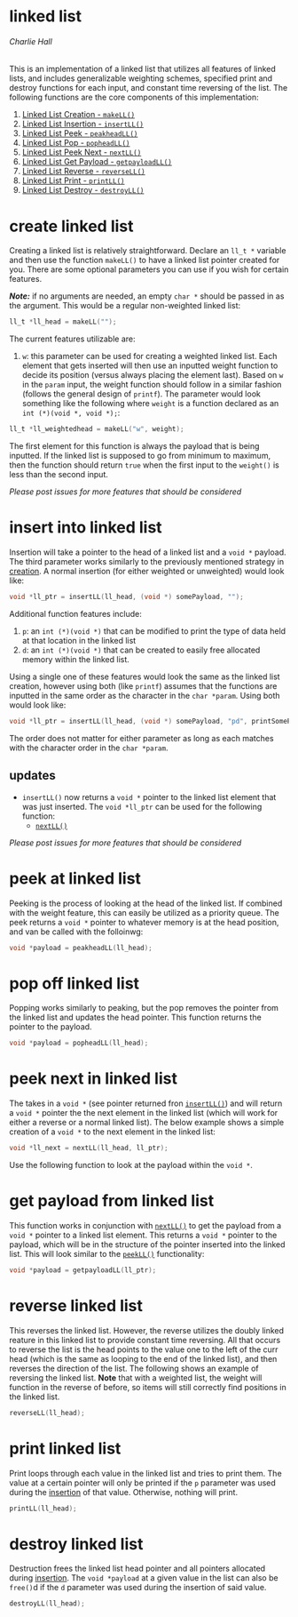 # linked list
###### Charlie Hall

This is an implementation of a linked list that utilizes all features of linked lists, and includes generalizable weighting schemes, specified print and destroy functions for each input, and constant time reversing of the list.
The following functions are the core components of this implementation:

1. [Linked List Creation - `makeLL()`](#create-linked-list)
2. [Linked List Insertion - `insertLL()`](#insert-into-linked-list)
3. [Linked List Peek - `peakheadLL()`](#peek-at-linked-list)
4. [Linked List Pop - `popheadLL()`](#pop-off-linked-list)
6. [Linked List Peek Next - `nextLL()`](#peek-next-in-linked-list)
7. [Linked List Get Payload - `getpayloadLL()`](#get-payload-from-linked-list)
8. [Linked List Reverse - `reverseLL()`](#reverse-linked-list)
9. [Linked List Print - `printLL()`](#print-linked-list)
10. [Linked List Destroy - `destroyLL()`](#destroy-linked-list)

# create linked list
Creating a linked list is relatively straightforward. Declare an `ll_t *` variable and then use the function `makeLL()` to have a linked list pointer created for you. There are some optional parameters you can use if you wish for certain features.

***Note:*** if no arguments are needed, an empty `char *` should be passed in as the argument. This would be a regular non-weighted linked list:

```C
ll_t *ll_head = makeLL("");
```

The current features utilizable are:

1. `w`: this parameter can be used for creating a weighted linked list. Each element that gets inserted will then use an inputted weight function to decide its position (versus always placing the element last). Based on `w` in the `param` input, the weight function should follow in a similar fashion (follows the general design of `printf`). The parameter would look something like the following where `weight` is a function declared as an `int (*)(void *, void *);`:
```C
ll_t *ll_weightedhead = makeLL("w", weight);
```
The first element for this function is always the payload that is being inputted. If the linked list is supposed to go from minimum to maximum, then the function should return `true` when the first input to the `weight()` is less than the second input.

*Please post issues for more features that should be considered*

# insert into linked list
Insertion will take a pointer to the head of a linked list and a `void *` payload. The third parameter works similarly to the previously mentioned strategy in [creation](#create-linked-list). A normal insertion (for either weighted or unweighted) would look like:

```C
void *ll_ptr = insertLL(ll_head, (void *) somePayload, "");
```

Additional function features include:
1. `p`: an `int (*)(void *)` that can be modified to print the type of data held at that location in the linked list
2. `d`: an `int (*)(void *)` that can be created to easily free allocated memory within the linked list.

Using a single one of these features would look the same as the linked list creation, however using both (like `printf`) assumes that the functions are inputted in the same order as the character in the `char *param`. Using both would look like:

```C
void *ll_ptr = insertLL(ll_head, (void *) somePayload, "pd", printSomePayload, destroySomePayload);
```

The order does not matter for either parameter as long as each matches with the character order in the `char *param`.

## updates
- `insertLL()` now returns a `void *` pointer to the linked list element that was just inserted. The `void *ll_ptr` can be used for the following function:
    - [`nextLL()`](#peek-next-in-linked-list)

*Please post issues for more features that should be considered*

# peek at linked list
Peeking is the process of looking at the head of the linked list. If combined with the weight feature, this can easily be utilized as a priority queue. The peek returns a `void *` pointer to whatever memory is at the head position, and van be called with the folloinwg:

```C
void *payload = peakheadLL(ll_head);
```

# pop off linked list
Popping works similarly to peaking, but the pop removes the pointer from the linked list and updates the head pointer. This function returns the pointer to the payload.

```C
void *payload = popheadLL(ll_head);
```

# peek next in linked list
The takes in a `void *` (see pointer returned fron [`insertLL()`](#insert-into-linked-list)) and will return a `void *` pointer the the next element in the linked list (which will work for either a reverse or a normal linked list). The below example shows a simple creation of a `void *` to the next element in the linked list:

```C
void *ll_next = nextLL(ll_head, ll_ptr);
```

Use the following function to look at the payload within the `void *`.

# get payload from linked list
This function works in conjunction with [`nextLL()`](#peek-next-in-linked-list) to get the payload from a `void *` pointer to a linked list element. This returns a `void *` pointer to the payload, which will be in the structure of the pointer inserted into the linked list. This will look similar to the [`peekLL()`](#peek-at-linked-list) functionality:

```C
void *payload = getpayloadLL(ll_ptr);
```

# reverse linked list
This reverses the linked list. However, the reverse utilizes the doubly linked reature in this linked list to provide constant time reversing. All that occurs to reverse the list is the head points to the value one to the left of the curr head (which is the same as looping to the end of the linked list), and then reverses the direction of the list. The following shows an example of reversing the linked list. **Note** that with a weighted list, the weight will function in the reverse of before, so items will still correctly find positions in the linked list.

```C
reverseLL(ll_head);
```

# print linked list
Print loops through each value in the linked list and tries to print them. The value at a certain pointer will only be printed if the `p` parameter was used during the [insertion](#insert-into-linked-list) of that value. Otherwise, nothing will print.

```C
printLL(ll_head);
```

# destroy linked list
Destruction frees the linked list head pointer and all pointers allocated during [insertion](#insert-into-linked-list). The `void *payload` at a given value in the list can also be `free()`d if the `d` parameter was used during the insertion of said value.

```C
destroyLL(ll_head);
```
